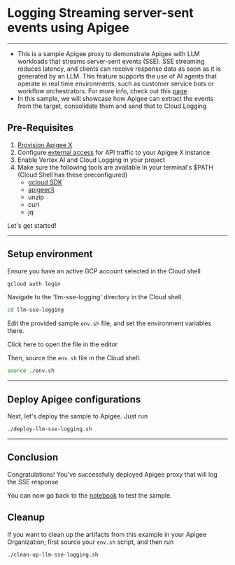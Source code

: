 # Logging Streaming server-sent events using Apigee

---

- This is a sample Apigee proxy to demonstrate Apigee with LLM workloads that streams server-sent events (SSE). SSE streaming reduces latency, and clients can receive response data as soon as it is generated by an LLM. This feature supports the use of AI agents that operate in real time environments, such as customer service bots or workflow orchestrators. For more info, check out this [page](https://cloud.google.com/apigee/docs/api-platform/develop/server-sent-events)
- In this sample, we will showcase how Apigee can extract the events from the target, consolidate them and send that to Cloud Logging

## Pre-Requisites

1. [Provision Apigee X](https://cloud.google.com/apigee/docs/api-platform/get-started/provisioning-intro)
2. Configure [external access](https://cloud.google.com/apigee/docs/api-platform/get-started/configure-routing#external-access) for API traffic to your Apigee X instance
3. Enable Vertex AI and Cloud Logging in your project
4. Make sure the following tools are available in your terminal's $PATH (Cloud Shell has these preconfigured)
    - [gcloud SDK](https://cloud.google.com/sdk/docs/install)
    - [apigeecli](https://github.com/apigee/apigeecli)
    - unzip
    - curl
    - jq

Let's get started!

---

## Setup environment

Ensure you have an active GCP account selected in the Cloud shell

```sh
gcloud auth login
```

Navigate to the 'llm-sse-logging' directory in the Cloud shell.

```sh
cd llm-sse-logging
```

Edit the provided sample `env.sh` file, and set the environment variables there.

Click <walkthrough-editor-open-file filePath="llm-sse-logging/env.sh">here</walkthrough-editor-open-file> to open the file in the editor

Then, source the `env.sh` file in the Cloud shell.

```sh
source ./env.sh
```

---

## Deploy Apigee configurations

Next, let's deploy the sample to Apigee. Just run

```bash
./deploy-llm-sse-logging.sh
```
---

## Conclusion

<walkthrough-conclusion-trophy></walkthrough-conclusion-trophy>

Congratulations! You've successfully deployed Apigee proxy that will log the SSE response

You can now go back to the [notebook](../llm_sse_logging_v1.ipynb) to test the sample.

<walkthrough-inline-feedback></walkthrough-inline-feedback>

## Cleanup

If you want to clean up the artifacts from this example in your Apigee Organization, first source your `env.sh` script, and then run

```bash
./clean-up-llm-sse-logging.sh
```
